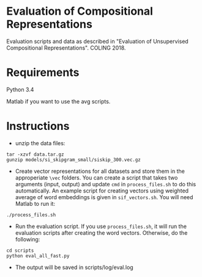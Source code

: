 # Evaluation of Compositional Representations
Evaluation scripts and data as described in "Evaluation of Unsupervised Compositional Representations". COLING 2018. 


# Requirements #

Python 3.4 

Matlab if you want to use the avg scripts. 

# Instructions #

* unzip the data files:
```
tar -xzvf data.tar.gz
gunzip models/si_skipgram_small/siskip_300.vec.gz 
```

* Create vector representations for all datasets and store them in the approperiate `\vec` folders. You can create a script that takes two arguments (input, output) and update `cmd` in `process_files.sh` to do this automatically. An example script for creating vectors using weighted average of word embeddings is given in `sif_vectors.sh`. You will need Matlab to run it:

```
./process_files.sh
```

* Run the evaluation script. If you use `process_files.sh`, it will run the evaluation scripts after creating the word vectors. Otherwise, do the following:

```
cd scripts
python eval_all_fast.py
```

* The output will be saved in scripts/log/eval.log
